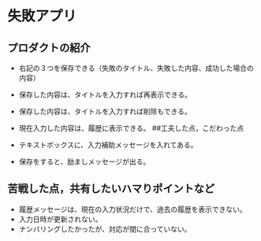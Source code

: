 # 失敗アプリ
## プロダクトの紹介
- 右記の３つを保存できる（失敗のタイトル、失敗した内容、成功した場合の内容）

- 保存した内容は、タイトルを入力すれば再表示できる。
- 保存した内容は、タイトルを入力すれば削除もできる。
- 現在入力した内容は、履歴に表示できる。
##工夫した点，こだわった点
- テキストボックスに、入力補助メッセージを入れてある。
- 保存をすると、励ましメッセージが出る。
## 苦戦した点，共有したいハマりポイントなど
- 履歴メッセージは、現在の入力状況だけで、過去の履歴を表示できない。
- 入力日時が更新されない。
- ナンバリングしたかったが、対応が間に合っていない。